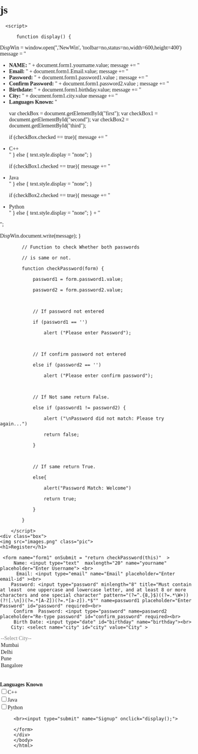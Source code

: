 # js
<html>
<head>
<title>Rayyan form exp 3</title>
</head>
 <body>  
<style>
body{
           margin: 0;
           padding: 0;
           background-image: url();
           
             background-position: center;
           height: 100vh;
           font-family: Century Gothic;
          }
          
 .box{
     
            width: 450px;
            height: 535px;
            background-color: lavenderblush;
            opacity: 0.6;
            color: blue;
            position: absolute;
            transform: translate(-50%,-50%);
            left: 50%;
            top: 50%;
            padding: 70px 30px;
            box-sizing: border-box;
            border-radius: 10px;
          }   
 h1{
         margin: 0;
         padding: 0 0 20px;
         text-align: center;
         font-size: 22px;    
       }

 .box input[type="submit"]{
        
               width:100%;
               border: none;
               outline: none;
               height: 40px;
               background-color: #fb2525;
               color: #fff;
               font-size: 18px;
               border-radius: 20px;
               transition: 0.4s ease;
             }

 .box input[type="submit"]:hover{

               cursor: pointer;
               background-color: #ffc107;
               color: #000;
              }

.box input[type="text"],input[type="password"],input[type="email"],input[type="date"]{
                   
               border: none;
               border-bottom: 1px solid #fff;
               background-color: transparent;
               outline: none;
               height: 40px;
               color: #fff;
               font-size: 16px;
             }

 select{
                   border: none;
               
               background-color: black;
               outline: none;
               height: 40px;
               color: #fff;
               font-size: 16px;
              }

 .pic{
            width: 100px;
            height: 100px;
            border-radius: 50%;
            position: absolute;
            top: -50px;
            left: calc( 50% - 50px);
          }
</style>     
     
             
          
     
      <script> 
      
          function display() {
  DispWin = window.open('','NewWin', 'toolbar=no,status=no,width=600,height=400')
  message = "<ul><li><b>NAME: </b>" + document.form1.yourname.value;
  message += "<li><b>Email: </b>" + document.form1.Email.value;
  message += "<li><b>Password: </b>" + document.form1.password1.value ;
 message += "<li><b>Confirm Password: </b>" + document.form1.password2.value ;
 message += "<li><b>Birthdate: </b>" + document.form1.birthday.value;
 message += "<li><b>City: </b>" + document.form1.city.value 
message += "<li><b>Languages Known: </b>" 



  var checkBox = document.getElementById("first");
  var checkBox1 = document.getElementById("second");
  var checkBox2 = document.getElementById("third");
 

  if (checkBox.checked == true){
   message += "<li>C++</li>"
  } else {
    text.style.display = "none";
  }

 if (checkBox1.checked == true){
   message += "<li>Java</li>"
  } else {
    text.style.display = "none";
  }

 if (checkBox2.checked == true){
   message += "<li>Python</li>"
  } else {
    text.style.display = "none";
  } + "</ul>";

  DispWin.document.write(message);
}

      
            // Function to check Whether both passwords 
      
            // is same or not. 
      
            function checkPassword(form) { 
      
                password1 = form.password1.value; 
      
                password2 = form.password2.value; 
      
        
      
                // If password not entered 
      
                if (password1 == '') 
      
                    alert ("Please enter Password"); 
      
                      
      
                // If confirm password not entered 
      
                else if (password2 == '') 
      
                    alert ("Please enter confirm password"); 
      
                      
      
                // If Not same return False.     
      
                else if (password1 != password2) { 
      
                    alert ("\nPassword did not match: Please try again...") 
      
                    return false; 
      
                } 
      
        
      
                // If same return True. 
      
                else{ 
      
                    alert("Password Match: Welcome") 
      
                    return true; 
      
                } 
      
            } 
      
        </script> 
    <div class="box">
    <img src="images.png" class="pic">
    <h1>Register</h1>
     
     <form name="form1" onSubmit = "return checkPassword(this)"  > 
         Name: <input type="text"  maxlength="20" name="yourname" placeholder="Enter Username"> <br>
          Email: <input type="email" name="Email" placeholder="Enter email-id" ><br>
        Password: <input type="password" minlength="8" title="Must contain at least  one uppercase and lowercase letter, and at least 8 or more characters and one special character" pattern="(?=^.{8,}$)((?=.*\W+))(?![.\n])(?=.*[A-Z])(?=.*[a-z]).*$"" name=password1 placeholder="Enter Password" id="password" required><br>
         Confirm  Password: <input type="password" name=password2 placeholder="Re-type password" id="confirm_password" required><br>
         Birth Date: <input type="date" id="birthday" name="birthday"><br>
        City: <select name="city" id="city" value="City" >
   <option selected disabled>--Select City--</option>
  <option value="Mumbai">Mumbai</option>
  <option value="Delhi">Delhi</option>
  <option value="Pune">Pune</option>
  <option value="Bangalore">Bangalore</option>
</select><br>
  <br><b>Languages Known</b><br> <input type="checkbox" id="first">C++</input><br>
  <p id="text" style="display:none">C++</p>
   <input type="checkbox" id="second">Java</input><br>
<p id="text1" style="display:none">Java</p>
    <input type="checkbox" id="third">Python</input><br>
<p id="text2" style="display:none">Python</p>

         <br><input type="submit" name="Signup" onclick="display();">
        
         </form>
         </div>
         </body>
         </html>
